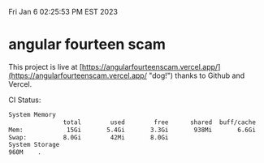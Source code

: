 Fri Jan  6 02:25:53 PM EST 2023

# angular fourteen scam


This project is live at [https://angularfourteenscam.vercel.app/](https://angularfourteenscam.vercel.app/ "dog!") thanks to Github and Vercel.

CI Status: 

```bash
System Memory
               total        used        free      shared  buff/cache   available
Mem:            15Gi       5.4Gi       3.3Gi       938Mi       6.6Gi       8.6Gi
Swap:          8.0Gi        42Mi       8.0Gi
System Storage
960M	.
